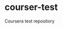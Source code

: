 # courser-test
Coursera test repository
<html>
  <head>
  <title>Hello cousera</title>
     </head>
  <body>
    </body>
  <body>
    </body>
  </head>
  </html>
